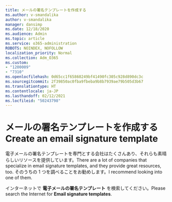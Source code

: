 ```yaml
---
title: メールの署名テンプレートを作成する
ms.author: v-smandalika
author: v-smandalika
manager: dansimp
ms.date: 12/18/2020
ms.audience: Admin
ms.topic: article
ms.service: o365-administration
ROBOTS: NOINDEX, NOFOLLOW
localization_priority: Normal
ms.collection: Adm_O365
ms.custom:
- "1200009"
- "7310"
ms.openlocfilehash: 0d65cc1f65860249bf41490fc305c928d890dc3c
ms.sourcegitcommit: 2f39850ac0fba9fbeba9b8b7939ae79b505d3b67
ms.translationtype: HT
ms.contentlocale: ja-JP
ms.lasthandoff: 02/12/2021
ms.locfileid: "50243798"
---
```

# <a name="create-an-email-signature-template"></a><span data-ttu-id="6176b-102">メールの署名テンプレートを作成する</span><span class="sxs-lookup"><span data-stu-id="6176b-102">Create an email signature template</span></span>

<span data-ttu-id="6176b-103">電子メールの署名テンプレートを専門とする会社はたくさんあり、それらも素晴らしいリソースを提供しています。</span><span class="sxs-lookup"><span data-stu-id="6176b-103">There are a lot of companies that specialize in email signature templates, and they provide great resources, too.</span></span> <span data-ttu-id="6176b-104">そのうちの 1 つを調べることをお勧めします。</span><span class="sxs-lookup"><span data-stu-id="6176b-104">I recommend looking into one of them.</span></span>

<span data-ttu-id="6176b-105">インターネットで **電子メールの署名テンプレート** を検索してください。</span><span class="sxs-lookup"><span data-stu-id="6176b-105">Please search the Internet for **Email signature templates**.</span></span>